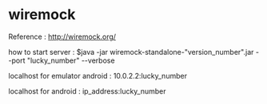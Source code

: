 # wiremock
Reference : http://wiremock.org/

how to start server : $java -jar wiremock-standalone-"version_number".jar  --port "lucky_number" --verbose

localhost for emulator android : 10.0.2.2:lucky_number

localhost for android : ip_address:lucky_number
